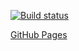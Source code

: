 [![Build status](https://ci.appveyor.com/api/projects/status/dyw1nh20l8tq0qcp?svg=true)](https://ci.appveyor.com/project/tomcxa/bounce-ball)

[GitHub Pages](https://tomcxa.github.io/bounce-ball/)